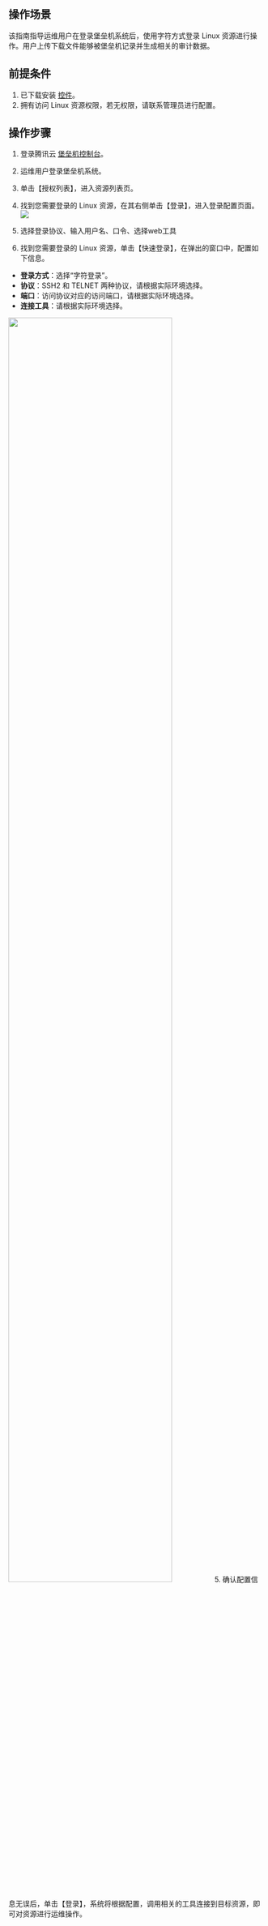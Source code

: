 ## 操作场景
该指南指导运维用户在登录堡垒机系统后，使用字符方式登录 Linux 资源进行操作。用户上传下载文件能够被堡垒机记录并生成相关的审计数据。

## 前提条件
1. 已下载安装 [控件](https://cloud.tencent.com/document/product/1025/32034)。
2. 拥有访问 Linux 资源权限，若无权限，请联系管理员进行配置。


## 操作步骤

1. 登录腾讯云 [堡垒机控制台](https://console.cloud.tencent.com/cds/dasb)。
2. 运维用户登录堡垒机系统。
3. 单击【授权列表】，进入资源列表页。
4. 找到您需要登录的 Linux 资源，在其右侧单击【登录】，进入登录配置页面。
![](https://main.qcloudimg.com/raw/14a7a6915d5351e455764f8354a234c9.jpeg)
5. 选择登录协议、输入用户名、口令、选择web工具

4. 找到您需要登录的 Linux 资源，单击【快速登录】，在弹出的窗口中，配置如下信息。
 - **登录方式**：选择“字符登录”。
 - **协议**：SSH2 和 TELNET 两种协议，请根据实际环境选择。
 - **端口**：访问协议对应的访问端口，请根据实际环境选择。
 - **连接工具**：请根据实际环境选择。
<img src="https://main.qcloudimg.com/raw/e1c6fdb1100b86f54f656d5f2c8b47d3.png" width="80%">
5. 确认配置信息无误后，单击【登录】，系统将根据配置，调用相关的工具连接到目标资源，即可对资源进行运维操作。

